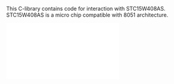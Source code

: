 This C-library contains code for interaction with STC15W408AS. STC15W408AS is a micro chip compatible with 8051 architecture.

![Version history](VERSION_HISTORY.md)

